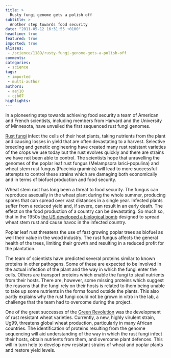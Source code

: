 ```yaml
---
title: >
  Rusty fungi genome gets a polish off
subtitle: >
  Another step towards food security
date: "2011-05-12 16:31:55 +0100"
headline: true
featured: true
imported: true
aliases:
 - /science/1189/rusty-fungi-genome-gets-a-polish-off
comments:
categories:
 - science
tags:
 - imported
 - multi-author
authors:
 - aej10
 - cjb07
highlights:
---
```


In a pioneering step towards achieving food security a team of American and French scientists, including members from Harvard and the University of Minnesota, have unveiled the first sequenced rust fungi genomes.

[Rust fungi](http://en.wikipedia.org/wiki/Rust_(fungus)) infect the cells of their host plants, taking nutrients from the plant and causing losses in yield that are often devastating to a harvest. Selective breeding and genetic engineering have created many rust resistant varieties of the crops we use today but the rust evolves quickly and there are strains we have not been able to control. The scientists hope that unravelling the genomes of the poplar leaf rust fungus (Melampsora larici-populina) and wheat stem rust fungus (Puccinia graminis) will lead to more successful attempts to control these strains which are damaging both economically and in terms of biofuel production and food security.

Wheat stem rust has long been a threat to food security. The fungus can reproduce asexually in the wheat plant during the whole summer, producing spores that can spread over vast distances in a single year. Infected plants suffer from a reduced yield and, if severe, can result in an early death. The effect on the food production of a country can be devastating. So much so, that in the 1950s [the US developed a biological bomb](http://en.wikipedia.org/wiki/M33_cluster_bomb) designed to spread wheat stem rust and cause havoc in the infected country.

Poplar leaf rust threatens the use of fast growing poplar trees as biofuel as well their value in the wood industry. The rust fungus affects the general health of the trees, limiting their growth and resulting in a reduced profit for the plantation.

The team of scientists have predicted several proteins similar to known proteins in other pathogens. Some of these are expected to be involved in the actual infection of the plant and the way in which the fungi enter the cells. Others are transport proteins which enable the fungi to steal nutrients from their hosts. There are, however, some missing proteins which suggest the reasons that the fungi rely on their hosts is related to them being unable to take up some nutrients in the forms found outside the plants. This also partly explains why the rust fungi could not be grown in vitro in the lab, a challenge that the team had to overcome during the project.

One of the great successes of the [Green Revolution](http://en.wikipedia.org/wiki/Green_Revolution) was the development of rust resistant wheat varieties. Currently, a new, highly virulent strain, Ug99, threatens global wheat production, particularly in many African countries. The identification of proteins resulting from the genome sequencing will aid understanding of the way in which the rust fungi infect their hosts, obtain nutrients from them, and overcome plant defences. This will in turn help to develop new resistant strains of wheat and poplar plants and restore yield levels.
